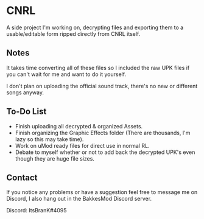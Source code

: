 # CNRL

A side project I'm working on, decrypting files and exporting them to a usable/editable form ripped directly from CNRL itself.

## Notes

It takes time converting all of these files so I included the raw UPK files if you can't wait for me and want to do it yourself.

I don't plan on uploading the official sound track, there's no new or different songs anyway.

## To-Do List

- Finish uploading all decrypted & organized Assets.
- Finish organizing the Graphic Effects folder (There are thousands, I'm lazy so this may take time).
- Work on uMod ready files for direct use in normal RL.
- Debate to myself whether or not to add back the decrypted UPK's even though they are huge file sizes.

## Contact
If you notice any problems or have a suggestion feel free to message me on Discord, I also hang out in the BakkesMod Discord server.

Discord: ItsBranK#4095
